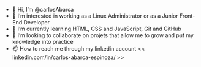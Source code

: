 - 👋 Hi, I’m @carlosAbarca
- 👀 I’m interested in working as a Linux Administrator or as a Junior Front-End Developer
- 🌱 I’m currently learning HTML, CSS and JavaScript, Git and GitHub
- 💞️ I’m looking to collaborate on projets that allow me to grow and put my knowledge into practice
- 📫 How to reach me through my linkedin account  << linkedin.com/in/carlos-abarca-espinoza/ >>

<!---
abarcaEs3/abarcaEs3 is a ✨ special ✨ repository because its `README.md` (this file) appears on your GitHub profile.
You can click the Preview link to take a look at your changes.
--->
